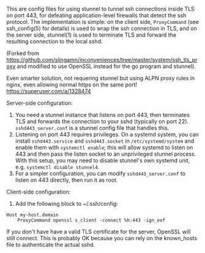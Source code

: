 This are config files for using stunnel to tunnel ssh connections
inside TLS on port 443, for defeating application-level firewalls
that detect the ssh protocol. The implementation is simple:
on the client side, `ProxyCommand` (see ssh_config(5) for details)
is used to wrap the ssh connection in TLS, and on the server side,
stunnel(1) is used to terminate TLS and forward the resulting connection
to the local sshd.

(Forked from https://github.com/slingamn/inconveniences/tree/master/system/ssh_tls_proxy
and modified to use OpenSSL instead for the go program and stunnel).

Even smarter solution, not requering stunnel but using ALPN proxy rules in nginx,
even allowing normal https on the same port!
https://superuser.com/a/1328474

Server-side configuration:

1. You need a stunnel instance that listens on port 443, then terminates TLS
and forwards the connection to your sshd (typically on port 22).
`sshd443_server.conf` is a stunnel config file that handles this.
2. Listening on port 443 requires privileges. On a systemd system, you can
install `sshd443.service` and `sshd443.socket` in `/etc/systemd/system` and
enable them with `systemctl enable`; this will allow systemd to listen on 443
and then pass the listen socket to an unprivileged stunnel process. With this
setup, you may need to disable stunnel's own systemd unit, e.g.
`systemctl disable stunnel4`.
3. For a simpler configuration, you can modify `sshd443_server.conf` to listen
on 443 directly, then run it as root.

Client-side configuration:

1. Add the following block to ~/.ssh/config:

```
Host my-host.domain
    ProxyCommand openssl s_client -connect %h:443 -ign_eof
```

If you don't have have a valid TLS certificate for the server, OpenSSL will
still connect.
This is probably OK because you can rely on the known_hosts file to
authenticate the actual sshd.

